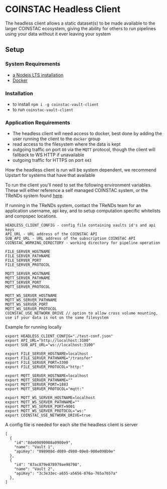 # COINSTAC Headless Client

The headless client allows a static dataset(s) to be made available to the larger COINSTAC ecosystem, giving the ability for others to run pipelines using your data without it ever leaving your system

## Setup
### System Requirements
 * [a Nodejs LTS installation](https://nodejs.org/en/)
 * [Docker](https://docs.docker.com/engine/install/)

### Installation
 * to install `npm i -g coinstac-vault-client`
 * to run `coinstac-vault-client`

### Application Requirements
 * The headless client will need access to docker, best done by adding the user running the client to the `docker` group
 * read access to the filesystem where the data is kept
 * outgoing traffic on port `80` via the `MQTT` protocol, though the client will fallback to WS HTTP if unavailable
 * outgoing traffic for HTTPS on port `443`


How the headless client is run will be system dependent, we recommend Upstart for systems that have that
available

To run the client you'll need to set the following environment variables. These will either reference a self managed COINSTAC system, or the TReNDs system found [here](../coinstac-desktop-app/config/local-production.json).

If running in the TReNDs system, contact the TReNDs team for an application username, api key, and to setup computation specific whitelists and compspec locations.

```
HEADLESS_CLIENT_CONFIG - config file containing vaults id's and api keys
API_URL - URL address of the COINSTAC API
SUB_API_URL - URL address of the subscription COINSTAC API
COINSTAC_WORKING_DIRECTORY - working directory for pipeline operation

FILE_SERVER_HOSTNAME
FILE_SERVER_PATHNAME
FILE_SERVER_PORT
FILE_SERVER_PROTOCOL

MQTT_SERVER_HOSTNAME
MQTT_SERVER_PATHNAME
MQTT_SERVER_PORT
MQTT_SERVER_PROTOCOL

MQTT_WS_SERVER_HOSTNAME
MQTT_WS_SERVER_PATHNAME
MQTT_WS_SERVER_PORT
MQTT_WS_SERVER_PROTOCOL
COINSTAC_USE_NETWORK_DRIVE // option to allow cross volume mounting, use if your data is not on the same filesystem
```

Example for running locally
```
export HEADLESS_CLIENT_CONFIG="./test-conf.json"
export API_URL="http://localhost:3100"
export SUB_API_URL="ws://localhost:3100"

export FILE_SERVER_HOSTNAME=localhost
export FILE_SERVER_PATHNAME="/transfer"
export FILE_SERVER_PORT=3300
export FILE_SERVER_PROTOCOL="http:"

export MQTT_SERVER_HOSTNAME=localhost
export MQTT_SERVER_PATHNAME=""
export MQTT_SERVER_PORT=1883
export MQTT_SERVER_PROTOCOL="mqtt:"

export MQTT_WS_SERVER_HOSTNAME=localhost
export MQTT_WS_SERVER_PATHNAME=""
export MQTT_WS_SERVER_PORT=9001
export MQTT_WS_SERVER_PROTOCOL="ws:"
export COINSTAC_USE_NETWORK_DRIVE=true
```
A config file is needed for each site the headless client is server
```
[
  {
    "id":"8de09890908a0980e9",
    "name": "Vault 1",
    "apiKey": "098908d-d089-d980-09e8-908e098b9e"
  },
  {
    "id": "87ac879e878979ae98798",
    "name": "Vault 2",
    "apiKey": "3c3e33ec-a655-a5656-876a-765a7657a"
  },
]
```
